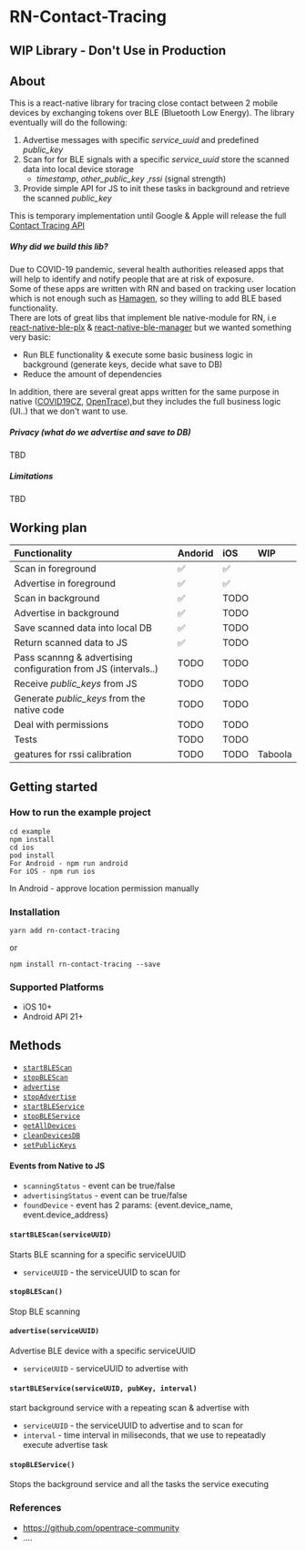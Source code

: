 # RN-Contact-Tracing 

## WIP Library - Don't Use in Production

## About
This is a react-native library for tracing close contact between 2 mobile devices by exchanging tokens over BLE (Bluetooth Low Energy).
The library eventually will do the following:

1. Advertise messages with specific _service_uuid_ and predefined _public_key_ 
2. Scan for for BLE signals with a specific _service_uuid_  store the scanned data into local device storage
   - _timestamp_, _other_public_key_ ,_rssi_ (signal strength)
3. Provide simple API for JS to init these tasks in background and retrieve the scanned _public_key_ 

This is temporary implementation until Google & Apple will release the full [Contact Tracing API](https://www.apple.com/covid19/contacttracing/)

##### Why did we build this lib?
Due to COVID-19 pandemic, several health authorities released apps that will help to identify and notify people that are at risk of exposure.  
Some of these apps are written with RN and based on tracking user location which is not enough such as [Hamagen](https://github.com/MohGovIL/hamagen-react-native), so they willing to add BLE based functionality.  
There are lots of great libs that implement ble native-module for RN, i.e [react-native-ble-plx](https://github.com/Polidea/react-native-ble-plx) & [react-native-ble-manager](https://github.com/innoveit/react-native-ble-manager) but we wanted something very basic:
* Run BLE functionality & execute some basic business logic in background (generate keys, decide what save to DB)
* Reduce the amount of dependencies    

In addition, there are several great apps written for the same purpose in native ([COVID19CZ](https://github.com/covid19cz), [OpenTrace](https://github.com/opentrace-community)),but they includes the full business logic (UI..) that we don't want to use. 
  
  
##### Privacy (what do we advertise and save to DB)
TBD

 
##### Limitations
TBD

## Working plan

 Functionality | Andorid | iOS | WIP
:------------ | :-------------| :-------------| :-------------|
Scan in foreground | :white_check_mark: |  :white_check_mark: | |
Advertise in foreground | :white_check_mark: |  :white_check_mark: | |
Scan in background | :white_check_mark: | TODO | |
Advertise in background | :white_check_mark: | TODO | |
Save scanned data into local DB | :white_check_mark: | TODO | |
Return scanned data to JS | :white_check_mark: | TODO | 
Pass scannng & advertising configuration from JS (intervals..) | TODO | TODO | | 
Receive _public_keys_ from JS  |TODO|TODO| |
Generate _public_keys_ from the native code  |TODO|TODO| |
Deal with permissions |TODO|TODO| |
Tests  |TODO|TODO| |
geatures for rssi calibration  |TODO|TODO|Taboola|


## Getting started

### How to run the example project
```properties
cd example
npm install
cd ios
pod install
For Android - npm run android 
For iOS - npm run ios
``` 
In Android - approve location permission manually

### Installation
`yarn add rn-contact-tracing`

or

`npm install rn-contact-tracing --save`

### Supported Platforms
* iOS 10+
* Android API 21+


## Methods
* [`startBLEScan`](#startBLEScan)
* [`stopBLEScan`](#stopBLEScan)
* [`advertise`](#advertise)
* [`stopAdvertise`](#stopAdvertise)
* [`startBLEService`](#startBLEService)
* [`stopBLEService`](#stopBLEService)
* [`getAllDevices`](#getAllDevices)
* [`cleanDevicesDB`](#cleanDevicesDB)
* [`setPublicKeys`](#setPublicKeys)


#### Events from Native to JS
- `scanningStatus` - event can be true/false
- `advertisingStatus` - event can be  true/false
- `foundDevice` - event has 2 params: {event.device_name, event.device_address}


#### `startBLEScan(serviceUUID)`
Starts BLE scanning for a specific serviceUUID
- `serviceUUID` - the serviceUUID to scan for

#### `stopBLEScan()`
Stop BLE scanning

#### `advertise(serviceUUID)`
Advertise BLE device with a specific serviceUUID
- `serviceUUID` - serviceUUID to advertise with

#### `startBLEService(serviceUUID, pubKey, interval)`
start background service with a repeating scan & advertise with
- `serviceUUID` - the serviceUUID to advertise and to scan for
- `interval` - time interval in miliseconds, that we use to repeatadly execute advertise task   

#### `stopBLEService()`
Stops the background service and all the tasks the service executing

### References
* https://github.com/opentrace-community
* ....


